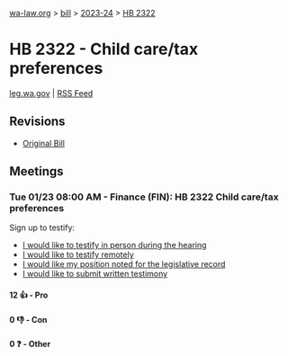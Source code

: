 [wa-law.org](/) > [bill](/bill/) > [2023-24](/bill/2023-24/) > [HB 2322](/bill/2023-24/hb/2322/)

# HB 2322 - Child care/tax preferences
[leg.wa.gov](https://app.leg.wa.gov/billsummary?BillNumber=2322&Year=2023&Initiative=false) | [RSS Feed](./rss.xml)

## Revisions
* [Original Bill](1/)

## Meetings
### Tue 01/23 08:00 AM - Finance (FIN): HB 2322 Child care/tax preferences
Sign up to testify:
* [I would like to testify in person during the hearing](https://app.leg.wa.gov/csi/Testifier/Add?chamber=House&mId=31702&aId=157033&caId=23452&tId=1)
* [I would like to testify remotely](https://app.leg.wa.gov/csi/Testifier/Add?chamber=House&mId=31702&aId=157033&caId=23452&tId=2)
* [I would like my position noted for the legislative record](https://app.leg.wa.gov/csi/Testifier/Add?chamber=House&mId=31702&aId=157033&caId=23452&tId=3)
* [I would like to submit written testimony](https://app.leg.wa.gov/csi/Testifier/Add?chamber=House&mId=31702&aId=157033&caId=23452&tId=4)

#### 12 👍 - Pro

#### 0 👎 - Con

#### 0 ❓ - Other
